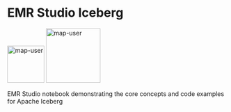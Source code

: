 # EMR Studio Iceberg

<img width="85" alt="map-user" src="https://img.shields.io/badge/views-178-green"> <img width="125" alt="map-user" src="https://img.shields.io/badge/unique visits-067-green">

EMR Studio notebook demonstrating the core concepts and code examples for Apache Iceberg
